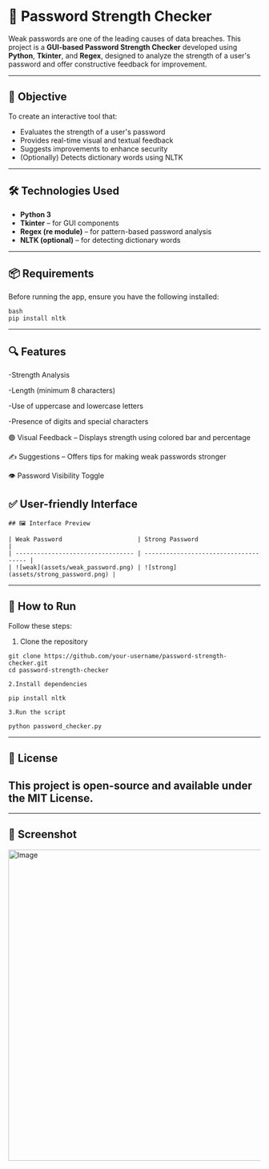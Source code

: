 # 🔐 Password Strength Checker

Weak passwords are one of the leading causes of data breaches. This project is a **GUI-based Password Strength Checker** developed using **Python**, **Tkinter**, and **Regex**, designed to analyze the strength of a user's password and offer constructive feedback for improvement.

---

## 🚀 Objective

To create an interactive tool that:
- Evaluates the strength of a user's password
- Provides real-time visual and textual feedback
- Suggests improvements to enhance security
- (Optionally) Detects dictionary words using NLTK

---

## 🛠️ Technologies Used

- **Python 3**
- **Tkinter** – for GUI components
- **Regex (re module)** – for pattern-based password analysis
- **NLTK (optional)** – for detecting dictionary words

---

## 📦 Requirements

Before running the app, ensure you have the following installed:
```
bash
pip install nltk
```
---
## 🔍 Features

-Strength Analysis

-Length (minimum 8 characters)

-Use of uppercase and lowercase letters

-Presence of digits and special characters

🟢 Visual Feedback – Displays strength using colored bar and percentage

✍️ Suggestions – Offers tips for making weak passwords stronger

👁️ Password Visibility Toggle

✅ User-friendly Interface
---
```
## 🖼️ Interface Preview

| Weak Password                     | Strong Password                       |
| --------------------------------- | ------------------------------------- |
| ![weak](assets/weak_password.png) | ![strong](assets/strong_password.png) |
```
---
## 📁 How to Run
Follow these steps:

1. Clone the repository
```
git clone https://github.com/your-username/password-strength-checker.git
cd password-strength-checker

2.Install dependencies

pip install nltk

3.Run the script

python password_checker.py

```
---
## 🧾 License

This project is open-source and available under the MIT License.
---

---
## 📸 Screenshot

<img width="617" height="621" alt="Image" src="https://github.com/user-attachments/assets/d88ab329-d02f-468f-b768-72900950e190" />


